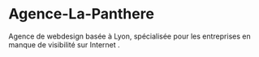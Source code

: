 # Agence-La-Panthere
Agence de webdesign basée à Lyon, spécialisée pour les entreprises en manque de visibilité sur Internet . 
